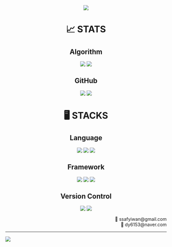 <p align="center">
  <img src="https://capsule-render.vercel.app/api?type=waving&height=300&color=0:b063dc,100:B62372&text=Code%20Iwan&fontAlignY=47&section=header&reversal=false&textBg=false&fontColor=dcdff5&fontSize=80&animation=twinkling">
</p>

<h1 align="center">📈 STATS</h1>
<h2 align="center">Algorithm</h2>
<p align="center">
  <a href="https://solved.ac/profile/ssafyiwan"><img src="http://mazassumnida.wtf/api/v2/generate_badge?boj=ssafyiwan"></a>
  <a href="https://solved.ac/profile/ssafyiwan"><img src="http://mazandi.herokuapp.com/api?handle=ssafyiwan"></a>
</p>

<h2 align="center">GitHub</h2>
<p align="center">
  <img src="https://github-readme-stats.vercel.app/api?username=codeiwan&show_icons=true&theme=default">
  <img src="https://github-readme-stats.vercel.app/api/top-langs/?username=codeiwan&layout=compact&them=default&langs_count=8">
</p>

<h1 align="center">🖥️ STACKS</h1>
<h2 align="center">Language</h2>
<p align="center">
  <a href="https://www.java.com/ko/"><img src="https://img.shields.io/badge/Java-ED8B00?style=for-the-badge&logo=openjdk&logoColor=white"></a>
  <a href="https://www.python.org/"><img src="https://img.shields.io/badge/python-3670A0?style=for-the-badge&logo=python&logoColor=ffdd54"></a>
  <a href="https://developer.mozilla.org/ko/docs/Web/JavaScript"><img src="https://img.shields.io/badge/javascript-black?style=for-the-badge&logo=javascript"></a>
</p>

<h2 align="center">Framework</h2>
<p align="center">
  <a href="https://spring.io/"><img src="https://img.shields.io/badge/Spring-6DB33F?style=for-the-badge&logo=spring&logoColor=white"></a>
  <a href="https://www.djangoproject.com/"><img src="https://img.shields.io/badge/Django-092E20?style=for-the-badge&logo=django&logoColor=green"></a>
  <a href="https://ko.legacy.reactjs.org/"><img src="https://shields.io/badge/react-black?style=for-the-badge&logo=react"></a>
</p>

<h2 align="center">Version Control</h2>
<p align="center">
  <a href="https://git-scm.com/"><img src="https://img.shields.io/badge/git-F05033?style=for-the-badge&logo=git&logoColor=white"></a>
  <a href="https://github.com/"><img src="https://img.shields.io/badge/github-121011?style=for-the-badge&logo=github&logoColor=white"></a>
</p>

<div align="right">
  <span>📩 ssafyiwan@gmail.com</span></br>
  <span>📩 dy6153@naver.com</span></span>
</div>

---
<a href="https://hits.seeyoufarm.com">
  <img src="https://hits.seeyoufarm.com/api/count/incr/badge.svg?url=https%3A%2F%2Fgithub.com%2Fcodeiwan&count_bg=%23C59BDB&title_bg=%23727171&icon=github.svg&icon_color=%23FFFFFF&title=hits&edge_flat=false">
</a>

<!--
<p align="center">
  <a href=""><img src=""></a>
  <a href=""><img src=""></a>
</p>
-->

<!--
## Hi there 👋

**codeiwan/codeiwan** is a ✨ _special_ ✨ repository because its `README.md` (this file) appears on your GitHub profile.

Here are some ideas to get you started:

- 🔭 I’m currently working on ...
- 🌱 I’m currently learning ...
- 👯 I’m looking to collaborate on ...
- 🤔 I’m looking for help with ...
- 💬 Ask me about ...
- 📫 How to reach me: ...
- 😄 Pronouns: ...
- ⚡ Fun fact: ...
-->
